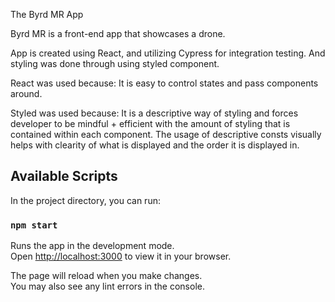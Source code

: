 The Byrd MR App

Byrd MR is a front-end app that showcases a drone.

App is created using React, and utilizing Cypress for integration testing.
And styling was done through using styled component.

React was used because:
    It is easy to control states and pass components around.

Styled was used because:
    It is a descriptive way of styling and forces developer to be mindful + efficient with the amount of styling that is contained within each component.
    The usage of descriptive consts visually helps with clearity of what is displayed and the order it is displayed in.


## Available Scripts

In the project directory, you can run:

### `npm start`

Runs the app in the development mode.\
Open [http://localhost:3000](http://localhost:3000) to view it in your browser.

The page will reload when you make changes.\
You may also see any lint errors in the console.
